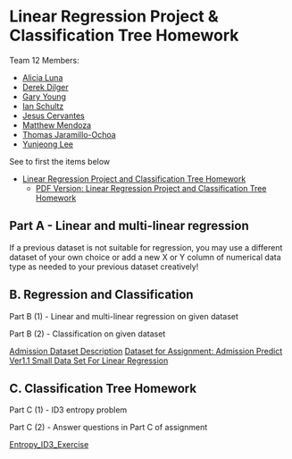 # Linear Regression Project & Classification Tree Homework

Team 12 Members:

- [Alicia Luna](https://github.com/aluna4)
- [Derek Dilger](https://github.com/derekdilger)
- [Gary Young](https://github.com/garyyoungcsc)
- [Ian Schultz](https://github.com/Ian-Sanity)
- [Jesus Cervantes](https://github.com/Jescer3)
- [Matthew Mendoza](https://github.com/matt2ology)
- [Thomas Jaramillo-Ochoa](https://github.com/tjaramillo452329)
- [Yunjeong Lee](https://github.com/yunjeongiya)

See to first the items below

- [Linear Regression Project and Classification Tree Homework](linear_regression_project_and_classification_tree_homework.md)
  - [PDF Version: Linear Regression Project and Classification Tree Homework](linear_regression_project_and_classification_tree_homework.pdf)

## Part A - Linear and multi-linear regression

If a previous dataset is not suitable for regression, you may use a different
dataset of your own choice or add a new X or Y column of numerical data type as
needed to your previous dataset creatively!

## B. Regression and Classification

Part B (1) - Linear and multi-linear regression on given dataset

Part B (2) - Classification on given dataset

[Admission Dataset Description](admission_dataset_description.pdf)
[Dataset for Assignment: Admission Predict Ver1.1 Small Data Set For Linear Regression](data/admission_predict_ver1.1_small_data_set_for_linear_regression.csv)

## C. Classification Tree Homework

Part C (1) - ID3 entropy problem

Part C (2) - Answer questions in Part C of assignment

[Entropy_ID3_Exercise](Entropy_ID3_Exercise.pdf)
